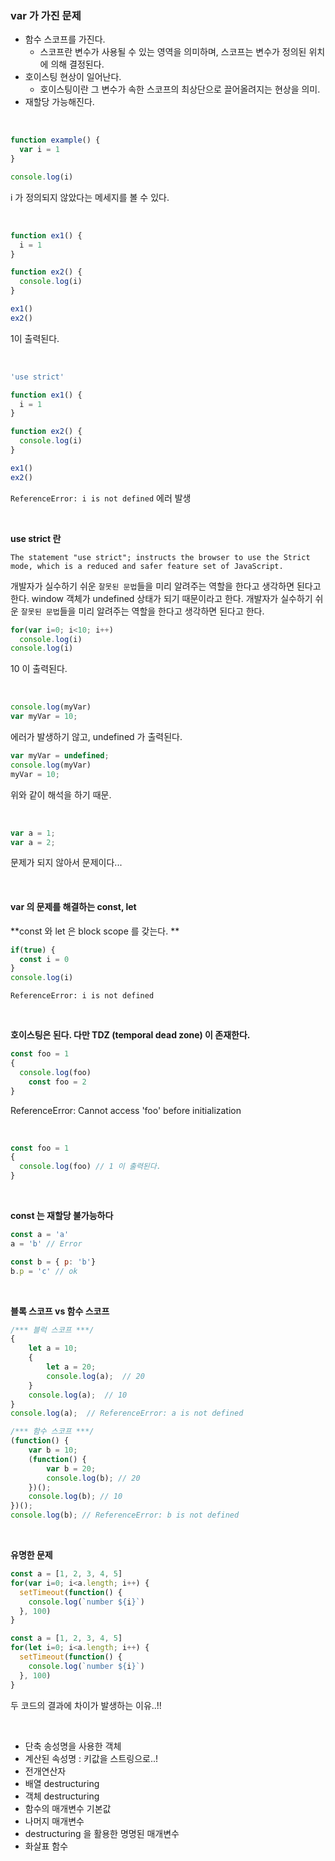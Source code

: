 ### var 가 가진 문제

- 함수 스코프를 가진다.
  - 스코프란 변수가 사용될 수 있는 영역을 의미하며, 스코프는 변수가 정의된 위치에 의해 결정된다. 
- 호이스팅 현상이 일어난다.
  - 호이스팅이란 그 변수가 속한 스코프의 최상단으로 끌어올려지는 현상을 의미.
- 재할당 가능해진다.

<br>

```js
function example() {
  var i = 1
}

console.log(i)
```

i 가 정의되지 않았다는 메세지를 볼 수 있다.

<br>

```js
function ex1() {
  i = 1
}

function ex2() {
  console.log(i)
}

ex1()
ex2()
```

1이 출력된다.

<br>

```js
'use strict'

function ex1() {
  i = 1
}

function ex2() {
  console.log(i)
}

ex1()
ex2()
```

`ReferenceError: i is not defined` 에러 발생

<br>

**use strict 란**

```
The statement "use strict"; instructs the browser to use the Strict mode, which is a reduced and safer feature set of JavaScript.
```

개발자가 실수하기 쉬운 `잘못된 문법`들을 미리 알려주는 역할을 한다고 생각하면 된다고 한다.
window 객체가 undefined 상태가 되기 때문이라고 한다.
개발자가 실수하기 쉬운 `잘못된 문법`들을 미리 알려주는 역할을 한다고 생각하면 된다고 한다.
<br>

```js
for(var i=0; i<10; i++)
  console.log(i)
console.log(i) 
```

10 이 출력된다.

<br>

```js
console.log(myVar)
var myVar = 10;
```

에러가 발생하기 않고, undefined 가 출력된다.

```js
var myVar = undefined;
console.log(myVar)
myVar = 10;
```

위와 같이 해석을 하기 때문.

<br>

```js
var a = 1;
var a = 2;
```

문제가 되지 않아서 문제이다...

<br>

#### var 의 문제를 해결하는 const, let

**const 와 let 은 block scope 를 갖는다. **

```js
if(true) {
  const i = 0
}
console.log(i)
```

`ReferenceError: i is not defined`

<br>

**호이스팅은 된다. 다만 TDZ (temporal dead zone) 이 존재한다.**

```js
const foo = 1
{
  console.log(foo)
	const foo = 2
}
```

ReferenceError: Cannot access 'foo' before initialization

<br>

```js
const foo = 1
{
  console.log(foo) // 1 이 출력된다.
}
```



<br>

**const 는 재할당 불가능하다**

```js
const a = 'a'
a = 'b' // Error

const b = { p: 'b'}
b.p = 'c' // ok
```

<br>

**블록 스코프 vs 함수 스코프**

```js
/*** 블럭 스코프 ***/
{
    let a = 10;
    {
        let a = 20;
        console.log(a);  // 20
    }
    console.log(a);  // 10
}
console.log(a);  // ReferenceError: a is not defined

/*** 함수 스코프 ***/
(function() {
    var b = 10;
    (function() {
        var b = 20;
        console.log(b); // 20
    })();
    console.log(b); // 10
})();
console.log(b); // ReferenceError: b is not defined
```

<br>

**유명한 문제**

```js
const a = [1, 2, 3, 4, 5]
for(var i=0; i<a.length; i++) {
  setTimeout(function() {
    console.log(`number ${i}`)
  }, 100)
}
```

```js
const a = [1, 2, 3, 4, 5]
for(let i=0; i<a.length; i++) {
  setTimeout(function() {
    console.log(`number ${i}`)
  }, 100)
}
```

두 코드의 결과에 차이가 발생하는 이유..!!

<br>

- 단축 송성명을 사용한 객체
- 계산된 속성명 : 키값을 스트링으로..!
- 전개연산자
- 배열 destructuring
- 객체 destructuring
- 함수의 매개변수 기본값
- 나머지 매개변수
- destructuring 을 활용한 명명된 매개변수
- 화살표 함수

